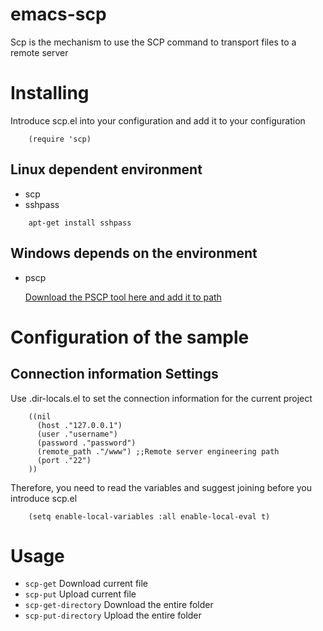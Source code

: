 
# emacs-scp<a id="sec-1" name="sec-1"></a>

Scp is the mechanism to use the SCP command to transport files to a remote server  

# Installing<a id="sec-2" name="sec-2"></a>

Introduce scp.el into your configuration and add it to your configuration  

``` emacs-lisp
    (require 'scp)
```
## Linux dependent environment<a id="sec-2-1" name="sec-2-1"></a>

-   scp
-   sshpass

``` shell
    apt-get install sshpass
```

## Windows depends on the environment<a id="sec-2-2" name="sec-2-2"></a>

-   pscp

	[Download the PSCP tool here and add it to path](https://www.chiark.greenend.org.uk/~sgtatham/putty/latest.html)  

# Configuration of the sample<a id="sec-3" name="sec-3"></a>

## Connection information Settings<a id="sec-3-1" name="sec-3-1"></a>

Use .dir-locals.el to set the connection information for the current project  

``` emacs-lisp
    ((nil
      (host ."127.0.0.1")
      (user ."username")
      (password ."password")
      (remote_path ."/www") ;;Remote server engineering path 
      (port ."22")
    ))
```

Therefore, you need to read the variables and suggest joining before you introduce scp.el  

``` emacs-lisp
    (setq enable-local-variables :all enable-local-eval t)
```

# Usage<a id="sec-4" name="sec-4"></a>

-   `scp-get` Download current file
-   `scp-put` Upload current file
-   `scp-get-directory` Download the entire folder
-   `scp-put-directory` Upload the entire folder

